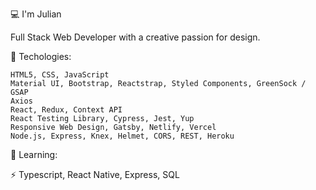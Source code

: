 
💻 I'm Julian

Full Stack Web Developer with a creative passion for design.


🌱 Techologies:

    HTML5, CSS, JavaScript
    Material UI, Bootstrap, Reactstrap, Styled Components, GreenSock / GSAP
    Axios
    React, Redux, Context API
    React Testing Library, Cypress, Jest, Yup
    Responsive Web Design, Gatsby, Netlify, Vercel
    Node.js, Express, Knex, Helmet, CORS, REST, Heroku


🔭 Learning:

 
 ⚡  Typescript, React Native, Express, SQL






